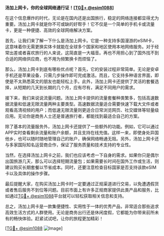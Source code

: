 **汤加上网卡，你的全球网络通行证！[[TG💪+ @esim1088](https://t.me/s/esim1088)]**

在这个信息爆炸的时代，无论是在国内还是出国旅行，稳定的网络连接都显得尤为重要。汤加上网卡就是你不可或缺的好帮手！它不仅是一个简单的手机卡或流量卡，更是一种便捷、高效的全球网络解决方案。

首先，让我们来了解一下什么是汤加上网卡。它是一种支持多国漫游的eSIM卡，这意味着你无需更换实体卡就能在全球多个国家和地区使用本地网络服务。对于经常出差或者喜欢旅行的人来说，这简直是一大福音。再也不用担心到了国外找不到合适的网络供应商，也不用为频繁换卡而烦恼了。

那么，汤加上网卡到底有哪些优点呢？首先，它的安装过程非常简单。无论是安卓手机还是苹果设备，只需几步操作即可完成激活。而且，它支持多种语言界面，即使是不太熟悉英文的朋友也能轻松上手。此外，汤加上网卡还提供了灵活的套餐选择，从短期的几天到长期的几个月，应有尽有，满足不同用户的需求。

接下来，我们来说说流量问题。汤加上网卡提供的流量套餐种类繁多，包括高速数据流量和低速无限流量两种主要类型。高速数据流量适合需要快速下载大文件或者观看高清视频的用户；而低速无限流量则更适合日常浏览网页、社交媒体等轻量级应用。无论你是商务人士还是普通旅行者，都能找到最适合自己的方案。

除了基本的流量服务外，汤加上网卡还提供了一些额外的功能。例如，它可以通过APP实时查看剩余流量和账户余额，并且支持在线充值。这样一来，即使身处异国他乡，也可以随时随地管理自己的账户，确保网络畅通无阻。另外，汤加上网卡还与多家国际知名运营商合作，保证了服务质量和技术支持的专业性。

当然，在选择汤加上网卡之前，我们也应该考虑一下自身的需求。如果你只是偶尔出国旅游几天，那么可以选择短期流量包；如果需要长时间在国外工作或生活，则建议购买长期套餐以节省成本。同时，还要注意检查目标国家是否支持该款eSIM卡以及具体的操作步骤。

最后提醒大家，在购买汤加上网卡时一定要通过正规渠道进行交易，以免遭遇假货或者售后服务不到位等问题。目前市面上有许多正规商家提供此类产品和服务，比如通过[TG💪+ @esim1088](https://t.me/s/esim1088)平台就可以轻松获取相关信息和支持。

总之，汤加上网卡是一款集便捷性、实用性于一体的优秀产品，非常适合那些追求高效生活方式的人群使用。无论是商务出行还是休闲度假，它都能为你带来前所未有的畅快体验。赶紧试试吧，让你的旅程更加精彩！

[[TG💪+ @esim1088](https://t.me/s/esim1088) ![Image](https://i.postimg.cc/4NQfJmqS/Snipaste-2025-05-13-00-14-12.png)]